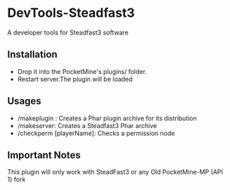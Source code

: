 # DevTools-Steadfast3
A developer tools for Steadfast3 software

## Installation
* Drop it into the PocketMine's plugins/ folder.
* Restart server.The plugin will be loaded
## Usages
* /makeplugin : Creates a Phar plugin archive for its distribution
* /makeserver: Creates a Steadfast3 Phar archive
* /checkperm [playerName]: Checks a permission node

## Important Notes
This plugin will only work with SteadFast3 or any Old PocketMine-MP (API 1) fork